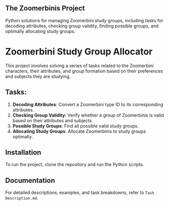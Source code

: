 ## The Zoomerbinis Project
Python solutions for managing Zoomerbini study groups, including tasks for decoding attributes, checking group validity, finding possible groups, and optimally allocating study groups.

# Zoomerbini Study Group Allocator

This project involves solving a series of tasks related to the Zoomerbini characters, their attributes, and group formation based on their preferences and subjects they are studying.

## Tasks:
1. **Decoding Attributes**: Convert a Zoomerbini type ID to its corresponding attributes.
2. **Checking Group Validity**: Verify whether a group of Zoomerbinis is valid based on their attributes and subjects.
3. **Possible Study Groups**: Find all possible valid study groups.
4. **Allocating Study Groups**: Allocate Zoomerbinis to study groups optimally.

## Installation
To run the project, clone the repository and run the Python scripts.

## Documentation
For detailed descriptions, examples, and task breakdowns, refer to `Task Description.md`.
